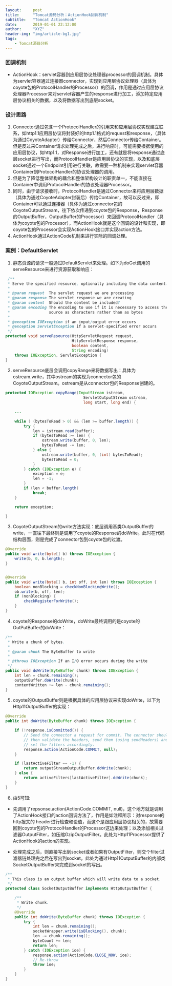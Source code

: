```yaml
---
layout:     post
title:      "Tomcat源码分析：ActionHook回调机制"
subtitle:   "Tomcat ActionHook"
date:       2019-01-01 22:12:00
author:     "XYZ"
header-img: "img/article-bg1.jpg"
tags:
    - Tomcat源码分析
---
```

### 回调机制
* ActionHook：servlet容器到应用层协议处理器processor的回调机制。具体为servlet容器通过连接器connector，实现到应用层协议处理器（具体为coyote包的ProtocolHandler的Processor）的回调，作用是通过应用层协议处理器Processor来对servlet容器产生的response进行加工，添加特定应用层协议相关的数据，以及将数据写出到底层socket。
### 设计思路
1. Connector通过包含一个ProtocolHandler的引用来和应用层协议实现建立联系，如http1.1应用层协议将封装好的http1.1格式的request和response，（具体为通过CoyoteAdapter）传给Connector，然后Connector传给Container。但是反过来Container请求处理完成之后，进行响应时，可能需要根据使用的应用层协议，如http1.1，对Response进行加工，还有就是将response通过底层socket进行写出，而ProtocolHandler是应用层协议的实现，以及和底层socket通过一个Endpoint引用进行关联，故需要一种机制来实现servlet容器Container到ProtocolHandler的协议处理器的调用。
2. 但是为了降低整体架构的耦合和整体架构设计的职责单一，不能直接在Container中调用ProtocolHandler的协议处理器Processor。
3. 同时，由于请求接收时，ProtocolHandler是通过Connector来将应用层数据（具体为通过CoyoteAdapter封装后）传给Container，故可以反过来，即Container可以通过连接器（具体为通过connector包的CoyoteOutputStream，往下依次传递到coyote包的Response，Response的OutputBuffer，OutputBuffer的Processor）来回调ProtocolHandler（具体为coyote包的Processor），而ActionHook就是这个回调的设计和实现，即coyote包的Processor会实现ActionHook接口并实现action方法。
4. ActionHook通过ActionCode机制来进行实际的回调处理。

### 案例：DefaultServlet
1. 静态资源的请求一般通过DefaultServlet来处理。如下为doGet调用的serveResource来进行资源获取和响应：

```java
 /**
 * Serve the specified resource, optionally including the data content.
 *
 * @param request  The servlet request we are processing
 * @param response The servlet response we are creating
 * @param content  Should the content be included?
 * @param encoding The encoding to use if it is necessary to access the
 *                 source as characters rather than as bytes
 *
 * @exception IOException if an input/output error occurs
 * @exception ServletException if a servlet-specified error occurs
 */
protected void serveResource(HttpServletRequest request,
                             HttpServletResponse response,
                             boolean content,
                             String encoding)
    throws IOException, ServletException {
}    
```

2. serveResource底层会调用copyRange来将数据写出：具体为ostream.write，其中ostream的实现为connector包的CoyoteOutputStream。ostream是从connector包的Response创建的。

```java
protected IOException copyRange(InputStream istream,
                                  ServletOutputStream ostream,
                                  long start, long end) {

    ...
    
    while ( (bytesToRead > 0) && (len >= buffer.length)) {
        try {
            len = istream.read(buffer);
            if (bytesToRead >= len) {
                ostream.write(buffer, 0, len);
                bytesToRead -= len;
            } else {
                ostream.write(buffer, 0, (int) bytesToRead);
                bytesToRead = 0;
            }
        } catch (IOException e) {
            exception = e;
            len = -1;
        }
        if (len < buffer.length)
            break;
    }

    return exception;

}
```
3. CoyoteOutputStream的write方法实现：底层调用基类OutputBuffer的write，一直往下最终则是调用了coyote的Response的doWrite。此时在代码结构层面，则是完成了connector包到coyote包的过渡。

```java
@Override
public void write(byte[] b) throws IOException {
    write(b, 0, b.length);
}


@Override
public void write(byte[] b, int off, int len) throws IOException {
    boolean nonBlocking = checkNonBlockingWrite();
    ob.write(b, off, len);
    if (nonBlocking) {
        checkRegisterForWrite();
    }
}
```

4. coyote的Response的doWrite，doWrite最终调用的是coyote的OutPutBuffer的doWrite：

```java
/**
 * Write a chunk of bytes.
 *
 * @param chunk The ByteBuffer to write
 *
 * @throws IOException If an I/O error occurs during the write
 */
public void doWrite(ByteBuffer chunk) throws IOException {
    int len = chunk.remaining();
    outputBuffer.doWrite(chunk);
    contentWritten += len - chunk.remaining();
}
```
5. coyote的OutputBuffer则是根据具体的应用层协议来实现doWrite，以下为Http11OutputBuffer的实现：

```java
@Override
public int doWrite(ByteBuffer chunk) throws IOException {

    if (!response.isCommitted()) {
        // Send the connector a request for commit. The connector should
        // then validate the headers, send them (using sendHeaders) and
        // set the filters accordingly.
        response.action(ActionCode.COMMIT, null);
    }

    if (lastActiveFilter == -1) {
        return outputStreamOutputBuffer.doWrite(chunk);
    } else {
        return activeFilters[lastActiveFilter].doWrite(chunk);
    }
}
```

6. 由5可知:
* 先调用了repsonse.action(ActionCode.COMMIT, null)，这个地方就是调用了ActionHook接口的action回调方法了，作用是如注释所示：对response的http报文的 header进行检查和设值，而这个是跟应用层协议相关的，故需要回到coyote包的ProtocolHandler的Processor这边来处理；以及添加相关过滤器OutputFilter，如压缩GzipOutputFilter。此处为Http11Processor提供了ActionHook的action的实现。

* 处理完成之后，则直接写出到socket或者如果有OutputFilter，则交个filter过滤器链处理完之后在写出到socket。此处为通过Http11OutputBuffer的内部类SocketOutputBuffer来完成到socket的写出。

```java
/**
 * This class is an output buffer which will write data to a socket.
 */
protected class SocketOutputBuffer implements HttpOutputBuffer {

    /**
     * Write chunk.
     */
    @Override
    public int doWrite(ByteBuffer chunk) throws IOException {
        try {
            int len = chunk.remaining();
            socketWrapper.write(isBlocking(), chunk);
            len -= chunk.remaining();
            byteCount += len;
            return len;
        } catch (IOException ioe) {
            response.action(ActionCode.CLOSE_NOW, ioe);
            // Re-throw
            throw ioe;
        }
    }
}
```